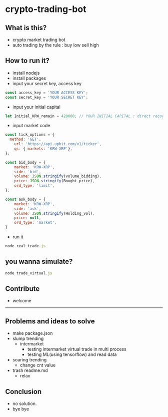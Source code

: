 # crypto-trading-bot
## What is this?
- crypto market trading bot
- auto trading by the rule : buy low sell high
## How to run it?
- install nodejs
- install packages
- input your secret key, access key
```javascript
const access_key = 'YOUR ACCESS KEY';
const secret_key = 'YOUR SECRET KEY';
```
- input your initial capital
```javascript
let Initial_KRW_remain = 420000; // YOUR INITIAL CAPITAL : direct recog.
```
- input market code
```javascript
const tick_options = {
  method: 'GET',
	url: 'https://api.upbit.com/v1/ticker',
	qs: { markets: 'KRW-XRP'},
};
```
```javascript
const bid_body = {
	market: 'KRW-XRP',
	side: 'bid',
	volume: JSON.stringify(volume_bidding),
	price: JSON.stringify(Bought_price),
	ord_type: 'limit',
};

const ask_body = {
	market: 'KRW-XRP',
	side: 'ask',
	volume: JSON.stringify(Holding_vol),
	price: null,
	ord_type: 'market',
}
```
- run it
```javascript
node real_trade.js
```
## you wanna simulate?
```javascript
node trade_virtual.js
```
## Contribute
- welcome
***
## Problems and ideas to solve
- make package.json
- slump trending
  - intermarket
    - testing intermarket virtual trade in multi process
    - testing ML(using tensorflow) and read data
- soaring trending
  - change cnt value
- trash readme.md
  - relax
## Conclusion
- no solution.
- bye bye
